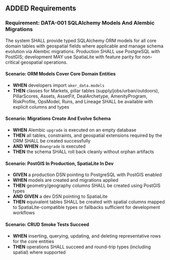 ## ADDED Requirements
### Requirement: DATA-001 SQLAlchemy Models And Alembic Migrations
The system SHALL provide typed SQLAlchemy ORM models for all core domain tables with geospatial fields where applicable and manage schema evolution via Alembic migrations. Production SHALL use PostgreSQL with PostGIS; development MAY use SpatiaLite with feature parity for non-critical geospatial operations.

#### Scenario: ORM Models Cover Core Domain Entities
- **WHEN** developers import `aker_data.models`
- **THEN** classes for Markets, pillar tables (supply/jobs/urban/outdoors), PillarScores, Assets, AssetFit, DealArchetype, AmenityProgram, RiskProfile, OpsModel, Runs, and Lineage SHALL be available with explicit columns and types

#### Scenario: Migrations Create And Evolve Schema
- **WHEN** Alembic `upgrade` is executed on an empty database
- **THEN** all tables, constraints, and geospatial extensions required by the ORM SHALL be created successfully
- **AND** **WHEN** `downgrade` is executed
- **THEN** the schema SHALL roll back cleanly without orphan artifacts

#### Scenario: PostGIS In Production, SpatiaLite In Dev
- **GIVEN** a production DSN pointing to PostgreSQL with PostGIS enabled
- **WHEN** models are created and migrations applied
- **THEN** geometry/geography columns SHALL be created using PostGIS types
- **AND** **GIVEN** a dev DSN pointing to SpatiaLite
- **THEN** equivalent tables SHALL be created with spatial columns mapped to SpatiaLite-compatible types or fallbacks sufficient for development workflows

#### Scenario: CRUD Smoke Tests Succeed
- **WHEN** inserting, querying, updating, and deleting representative rows for the core entities
- **THEN** operations SHALL succeed and round-trip types (including spatial) where supported

